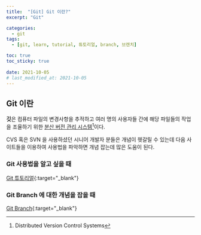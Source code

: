 ```yaml
---
title:  "[Git] Git 이란?" 
excerpt: "Git"

categories:
  - git
tags:
  - [git, learn, tutorial, 튜토리얼, branch, 브렌치]

toc: true
toc_sticky: true
 
date: 2021-10-05
# last_modified_at: 2021-10-05
---
```


## Git 이란

**깃**은 컴퓨터 파일의 변경사항을 추적하고 여러 명의 사용자들 간에 해당 파일들의 작업을 조율하기 위한 <u>분산 버전 관리 시스템</u>[^1]이다.

CVS 혹은 SVN 을 사용하셨던 시니어 개발자 분들은 개념이 헷갈릴 수 있는데
다음 사이트들을 이용하여 사용법을 파악하면 개념 잡는데 많은 도움이 된다.


### Git 사용법을 알고 싶을 때
[Git 튜토리얼](https://backlog.com/git-tutorial/kr/){:target="_blank"}


### Git Branch 에 대한 개념을 잡을 때
[Git Branch](https://learngitbranching.js.org/?locale=ko){:target="_blank"}


[^1]: Distributed Version Control Systems


